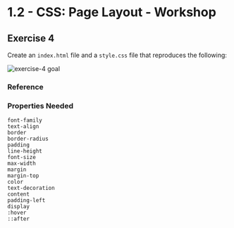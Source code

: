 # 1.2 - CSS: Page Layout - Workshop

## Exercise 4

Create an `index.html` file and a `style.css` file that reproduces the following:

![exercise-4 goal](../../__lecture/assets/ex-4-goal.png)

### Reference

<!-- - Use the Poppins font -->
<!-- 
You can use the `::after` pseudoelement to add an arrow to the "Find a store" link, e.g.

```css
.link::after {
  content: '>';
}
``` -->

### Properties Needed

```
font-family
text-align
border
border-radius
padding
line-height
font-size
max-width
margin
margin-top
color
text-decoration
content
padding-left
display
:hover
::after
```
